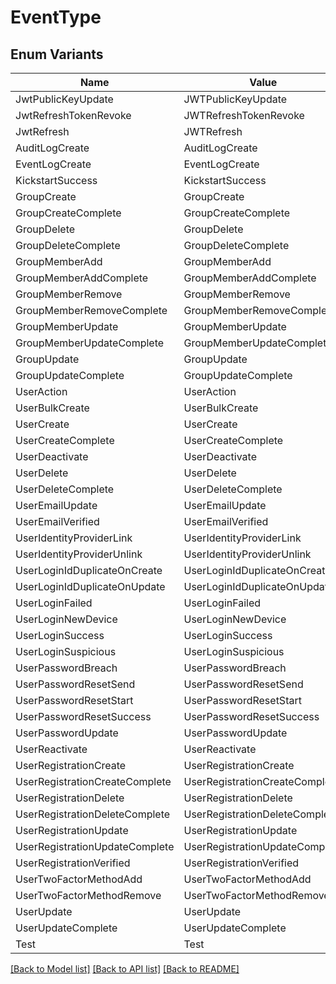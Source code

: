 # EventType

## Enum Variants

| Name | Value |
|---- | -----|
| JwtPublicKeyUpdate | JWTPublicKeyUpdate |
| JwtRefreshTokenRevoke | JWTRefreshTokenRevoke |
| JwtRefresh | JWTRefresh |
| AuditLogCreate | AuditLogCreate |
| EventLogCreate | EventLogCreate |
| KickstartSuccess | KickstartSuccess |
| GroupCreate | GroupCreate |
| GroupCreateComplete | GroupCreateComplete |
| GroupDelete | GroupDelete |
| GroupDeleteComplete | GroupDeleteComplete |
| GroupMemberAdd | GroupMemberAdd |
| GroupMemberAddComplete | GroupMemberAddComplete |
| GroupMemberRemove | GroupMemberRemove |
| GroupMemberRemoveComplete | GroupMemberRemoveComplete |
| GroupMemberUpdate | GroupMemberUpdate |
| GroupMemberUpdateComplete | GroupMemberUpdateComplete |
| GroupUpdate | GroupUpdate |
| GroupUpdateComplete | GroupUpdateComplete |
| UserAction | UserAction |
| UserBulkCreate | UserBulkCreate |
| UserCreate | UserCreate |
| UserCreateComplete | UserCreateComplete |
| UserDeactivate | UserDeactivate |
| UserDelete | UserDelete |
| UserDeleteComplete | UserDeleteComplete |
| UserEmailUpdate | UserEmailUpdate |
| UserEmailVerified | UserEmailVerified |
| UserIdentityProviderLink | UserIdentityProviderLink |
| UserIdentityProviderUnlink | UserIdentityProviderUnlink |
| UserLoginIdDuplicateOnCreate | UserLoginIdDuplicateOnCreate |
| UserLoginIdDuplicateOnUpdate | UserLoginIdDuplicateOnUpdate |
| UserLoginFailed | UserLoginFailed |
| UserLoginNewDevice | UserLoginNewDevice |
| UserLoginSuccess | UserLoginSuccess |
| UserLoginSuspicious | UserLoginSuspicious |
| UserPasswordBreach | UserPasswordBreach |
| UserPasswordResetSend | UserPasswordResetSend |
| UserPasswordResetStart | UserPasswordResetStart |
| UserPasswordResetSuccess | UserPasswordResetSuccess |
| UserPasswordUpdate | UserPasswordUpdate |
| UserReactivate | UserReactivate |
| UserRegistrationCreate | UserRegistrationCreate |
| UserRegistrationCreateComplete | UserRegistrationCreateComplete |
| UserRegistrationDelete | UserRegistrationDelete |
| UserRegistrationDeleteComplete | UserRegistrationDeleteComplete |
| UserRegistrationUpdate | UserRegistrationUpdate |
| UserRegistrationUpdateComplete | UserRegistrationUpdateComplete |
| UserRegistrationVerified | UserRegistrationVerified |
| UserTwoFactorMethodAdd | UserTwoFactorMethodAdd |
| UserTwoFactorMethodRemove | UserTwoFactorMethodRemove |
| UserUpdate | UserUpdate |
| UserUpdateComplete | UserUpdateComplete |
| Test | Test |


[[Back to Model list]](../README.md#documentation-for-models) [[Back to API list]](../README.md#documentation-for-api-endpoints) [[Back to README]](../README.md)


